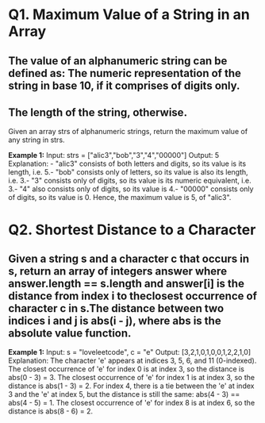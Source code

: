 # Q1.  Maximum Value of a String in an Array
 
 ## The value of an alphanumeric string can be defined as: The numeric representation of the string in base 10, if it comprises of digits only.
 ## The length of the string, otherwise.
 Given an array strs of alphanumeric strings, return the maximum value of any string 
in strs.
 
 **Example 1:**
 Input: strs = ["alic3","bob","3","4","00000"]
 Output: 5
 Explanation: - "alic3" consists of both letters and digits, so its value is its length, i.e. 5.- "bob" consists only of letters, so its value is also its length, i.e. 3.- "3" consists only of digits, so its value is its numeric equivalent, i.e. 3.- "4" also consists only of digits, so its value is 4.- "00000" consists only of digits, so its value is 0.
 Hence, the maximum value is 5, of "alic3".

 # Q2. Shortest Distance to a Character
 
 ## Given a string s and a character c that occurs in s, return an array of integers answer where answer.length == s.length and answer[i] is the distance from index i to theclosest occurrence of character c in s.The distance between two indices i and j is abs(i - j), where abs is the absolute value function.

 **Example 1:**
 Input: s = "loveleetcode", c = "e"
 Output: [3,2,1,0,1,0,0,1,2,2,1,0]
 Explanation: The character 'e' appears at indices 3, 5, 6, and 11 (0-indexed).
 The closest occurrence of 'e' for index 0 is at index 3, so the distance is abs(0 - 3) = 
3.
 The closest occurrence of 'e' for index 1 is at index 3, so the distance is abs(1 - 3) = 
2.
 For index 4, there is a tie between the 'e' at index 3 and the 'e' at index 5, but the 
distance is still the same: abs(4 - 3) == abs(4 - 5) = 1.
 The closest occurrence of 'e' for index 8 is at index 6, so the distance is abs(8 - 6) = 
2.
